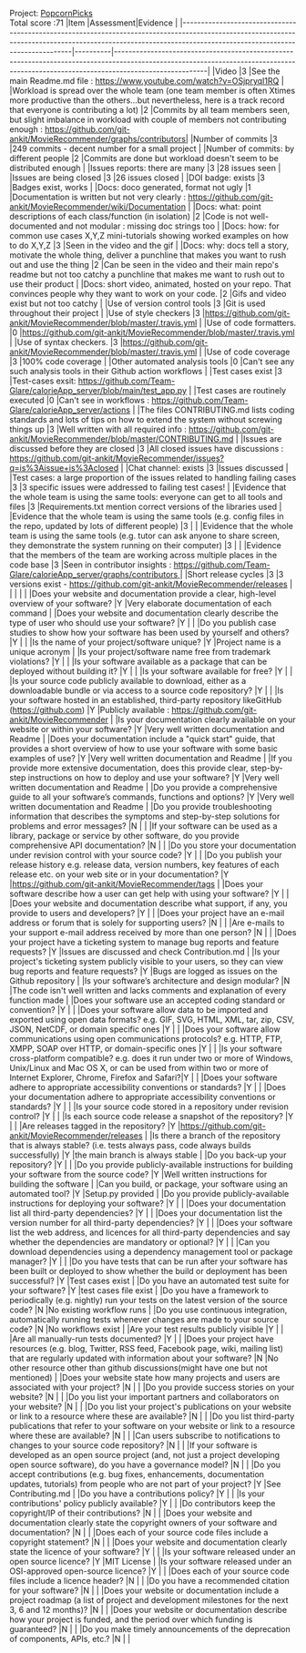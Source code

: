 Project: [PopcornPicks](https://github.com/adipai/PopcornPicks)  
Total score :71
|Item                                                                                                                                                                                                        |Assessment|Evidence                                                                                                                                                                             |
|------------------------------------------------------------------------------------------------------------------------------------------------------------------------------------------------------------|----------|-------------------------------------------------------------------------------------------------------------------------------------------------------------------------------------|
|Video                                                                                                                                                                                                       |3         |See the main Readme.md file : https://www.youtube.com/watch?v=OSjpryqI1RQ                                                                                                                                                                                   |
|Workload is spread over the whole team (one team member is often Xtimes more productive than the others...but nevertheless, here is a track record that everyone is contributing a lot)                     |2         |Commits by all team members seen, but slight imbalance in workload with couple of members not contributing enough : https://github.com/git-ankit/MovieRecommender/graphs/contributors|
|Number of commits                                                                                                                                                                                           |3         |249 commits - decent number for a small project                                                                                                              |
|Number of commits: by different people                                                                                                                                                                      |2         |Commits are done but workload doesn't seem to be distributed 
enough                                                                                                                                           |
|Issues reports: there are many                                                                                                                                                                              |3         |28 issues seen                                                                                                                                                                       |
|Issues are being closed                                                                                                                                                                                     |3         |26 issues closed                                                                                                              |
|DOI badge: exists                                                                                                                                                                                           |3         |Badges exist, works                                                                                                                                                             |
|Docs: doco generated, format not ugly                                                                                                                                                                       |1         |Documentation is written but not very clearly : https://github.com/git-ankit/MovieRecommender/wiki/Documentation                                                                                                                                               |
|Docs: what: point descriptions of each class/function (in isolation)                                                                                                                                        |2         |Code is not well-documented and not modular : missing doc strings too                                                                                                                                                                     |
|Docs: how: for common use cases X,Y,Z mini-tutorials showing worked examples on how to do X,Y,Z                                                                                                             |3         |Seen in the video and the gif                                                                                                                                                                 |
|Docs: why: docs tell a story, motivate the whole thing, deliver a punchline that makes you want to rush out and use the thing                                                                               |2         |Can be seen in the video and their main repo's readme but not too catchy
a punchline that makes me want to rush out to use their product                                                                                                   |
|Docs: short video, animated, hosted on your repo. That convinces people why they want to work on your code.                                                                                                 |2         |Gifs and video exist but not too catchy                                                                                                                                                                                  |
|Use of version control tools                                                                                                                                                                                |3         |Git is used throughout their project                                                                                                                                                                                     |
|Use of style checkers                                                                                                                                                                                       |3         |https://github.com/git-ankit/MovieRecommender/blob/master/.travis.yml                                                                                                                                                          |
|Use of code formatters.                                                                                                                                                                                     |0         |https://github.com/git-ankit/MovieRecommender/blob/master/.travis.yml                                                                                                                                                 |
|Use of syntax checkers.                                                                                                                                                                                     |3         |https://github.com/git-ankit/MovieRecommender/blob/master/.travis.yml                                                                                                                                                         |
|Use of code coverage                                                                                                                                                                                        |3         |100% code coverage                                                                                                                                                         |
|Other automated analysis tools                                                                                                                                                                              |0         |Can't see any such analysis tools in their Github action workflows                     |
|Test cases exist                                                                                                                                                                                            |3         |Test-cases exsit: https://github.com/Team-Glare/calorieApp_server/blob/main/test_app.py                                                                                                                                              |
|Test cases are routinely executed                                                                                                                                                                           |0         |Can't see in workflows : https://github.com/Team-Glare/calorieApp_server/actions                                                                                                                                                                   |
|The files CONTRIBUTING.md lists coding standards and lots of tips on how to extend the system without screwing things up                                                                                    |3         |Well written with all required info : https://github.com/git-ankit/MovieRecommender/blob/master/CONTRIBUTING.md                                                                                                                                            |
|Issues are discussed before they are closed                                                                                                                                                                 |3         |All closed issues have discussions : https://github.com/git-ankit/MovieRecommender/issues?q=is%3Aissue+is%3Aclosed                                                                                                                                              |
|Chat channel: exists                                                                                                                                                                                        |3         |Issues discussed                                                                                                                                                                                      |
|Test cases: a large proportion of the issues related to handling failing cases                                                                                                                              |3         |3 specific issues were addressed to failing test cases!                                                                                                           |
|Evidence that the whole team is using the same tools: everyone can get to all tools and files                                                                                                               |3         |Requirements.txt mention correct versions of the libraries used                                                                                                                                                                                     |
|Evidence that the whole team is using the same tools (e.g. config files in the repo, updated by lots of different people)                                                                                   |3         |                                                                                                                                         |
|Evidence that the whole team is using the same tools (e.g. tutor can ask anyone to share screen, they demonstrate the system running on their computer)                                                     |3         |                                                                                                                                                                                     |
|Evidence that the members of the team are working across multiple places in the code base                                                                                                                   |3         |Seen in contributor insights : [https://github.com/Team-Glare/calorieApp_server/graphs/contributors ](https://github.com/git-ankit/MovieRecommender/graphs/contributors)                                                                                  |
|Short release cycles                                                                                                                                                                                        |3         |3 versions exist - https://github.com/git-ankit/MovieRecommender/releases                                                                                                                                                                                   |
|                                                                                                                                                                                                            |          |                                                                                                                                                                                     |
|Does your website and documentation provide a clear, high-level overview of your software?                                                                                                                  |Y         |Very elaborate documentation of each command                                                                                                                                         |
|Does your website and documentation clearly describe the type of user who should use your software?                                                                                                         |Y         |                                                                                                                                                                                     |
|Do you publish case studies to show how your software has been used by yourself and others?                                                                                                                 |Y         |                                                                                                                                                                                     |
|Is the name of your project/software unique?                                                                                                                                                                |Y         |Project name is a unique acronym                                                                                                                                                     |
|Is your project/software name free from trademark violations?                                                                                                                                               |Y         |                                                                                                                                                                                     |
|Is your software available as a package that can be deployed without building it?                                                                                                                           |Y         |                                                                                                                                                                                     |
|Is your software available for free?                                                                                                                                                                        |Y         |                                                                                                                                                                                     |
|Is your source code publicly available to download, either as a downloadable bundle or via access to a source code repository?                                                                              |Y         |                                                                                                                                                                                     |
|Is your software hosted in an established, third-party repository likeGitHub (https://github.com)                                                                                                           |Y         |Publicly available : https://github.com/git-ankit/MovieRecommender                                                                                                                   |
|Is your documentation clearly available on your website or within your software?                                                                                                                            |Y         |Very well written documentation and Readme                                                                                                                                                                                     |
|Does your documentation include a "quick start" guide, that provides a short overview of how to use your software with some basic examples of use?                                                          |Y         |Very well written documentation and Readme                                                                                                                                                                                    |
|If you provide more extensive documentation, does this provide clear, step-by-step instructions on how to deploy and use your software?                                                                     |Y         |Very well written documentation and Readme                                                                                                                                                                                     |
|Do you provide a comprehensive guide to all your software’s commands, functions and options?                                                                                                                |Y         |Very well written documentation and Readme                                                                                                                                                                                     |
|Do you provide troubleshooting information that describes the symptoms and step-by-step solutions for problems and error messages?                                                                          |N          |                                                                                                                                                                                   |
|If your software can be used as a library, package or service by other software, do you provide comprehensive API documentation?                                                                            |N          |                                                                                                                                                                                     |
|Do you store your documentation under revision control with your source code?                                                                                                                               |Y         |                                                                                                                                                                                     |
|Do you publish your release history e.g. release data, version numbers, key features of each release etc. on your web site or in your documentation?                                                        |Y         |https://github.com/git-ankit/MovieRecommender/tags                                                                                                                                                                                     |
|Does your software describe how a user can get help with using your software?                                                                                                                               |Y         |                                                                                                                                                                                     |
|Does your website and documentation describe what support, if any, you provide to users and developers?                                                                                                     |Y         |                                                                                                                                                                                     |
|Does your project have an e-mail address or forum that is solely for supporting users?                                                                                                                      |N         |                                                                                                                                                                                     |
|Are e-mails to your support e-mail address received by more than one person?                                                                                                                                |N         |                                                                                                                                                                                     |
|Does your project have a ticketing system to manage bug reports and feature requests?                                                                                                                       |Y         |Issues are discussed and check Contribution.md                                                                                                                                                                                     |
|Is your project's ticketing system publicly visible to your users, so they can view bug reports and feature requests?                                                                                       |Y         |Bugs are logged as issues on the Github repository                                                                                                                                   |
|Is your software’s architecture and design modular?                                                                                                                                                         |N         |The code isn't well written and lacks comments and explanation of every function made                                                                          |
|Does your software use an accepted coding standard or convention?                                                                                                                                           |Y         |                                                                                                                                                                                     |
|Does your software allow data to be imported and exported using open data formats? e.g. GIF, SVG, HTML, XML, tar, zip, CSV, JSON, NetCDF, or domain specific ones                                           |Y          |                                                                                                                                                                                     |
|Does your software allow communications using open communications protocols? e.g. HTTP, FTP, XMPP, SOAP over HTTP,  or domain-specific ones                                                                 |Y         |                                                                                                                                                                                     |
|Is your software cross-platform compatible? e.g. does it run under two or more of Windows, Unix/Linux and Mac OS X, or can be used from within two or more of Internet Explorer, Chrome, Firefox and Safari?|Y         |                                                                                                                                                                                     |
|Does your software adhere to appropriate accessibility conventions or standards?                                                                                                                            |Y         |                                                                                                                                                                                     |
|Does your documentation adhere to appropriate accessibility conventions or standards?                                                                                                                       |Y         |                                                                                                                                                                                     |
|Is your source code stored in a repository under revision control?                                                                                                                                          |Y         |                                                                                                                                                                                     |
|Is each source code release a snapshot of the repository?                                                                                                                                                   |Y         |                                                                                                                                                                                     |
|Are releases tagged in the repository?                                                                                                                                                                      |Y         |https://github.com/git-ankit/MovieRecommender/releases                                                                                                                                                                                    |
|Is there a branch of the repository that is always stable? (i.e. tests always pass, code always builds successfully)                                                                                        |Y         |the main branch is always stable                                                                                                                                                     |
|Do you back-up your repository?                                                                                                                                                                             |Y         |                                                                                                                                                                                     |
|Do you provide publicly-available instructions for building your software from the source code?                                                                                                             |Y         |Well written instructions for building the software                                                                                                                                                   |
|Can you build, or package, your software using an automated tool?                                                                                                                                           |Y         |Setup.py provided                                                                                                                                                                                     |
|Do you provide publicly-available instructions for deploying your software?                                                                                                                                 |Y         |                                                                                                                                                                                     |
|Does your documentation list all third-party dependencies?                                                                                                                                                  |Y         |                                                                                                                                                                                     |
|Does your documentation list the version number for all third-party dependencies?                                                                                                                           |Y         |                                                                                                                                                                                     |
|Does your software list the web address, and licences for all third-party dependencies and say whether the dependencies are mandatory or optional?                                                          |Y         |                                                                                                                                                                                     |
|Can you download dependencies using a dependency management tool or package manager?                                                                                                                        |Y         |                                                                                                                                                                                     |
|Do you have tests that can be run after your software has been built or deployed to show whether the build or deployment has been successful?                                                               |Y         |Test cases exist                                                                                                                                                                                    |
|Do you have an automated test suite for your software?                                                                                                                                                      |Y         |test cases file exist                                                                                                                                                                                     |
|Do you have a framework to periodically (e.g. nightly) run your tests on the latest version of the source code?                                                                                             |N          |No existing workflow runs                                                                                                                                                            |
|Do you use continuous integration, automatically running tests whenever changes are made to your source code?                                                                                               |N         |No workflows exist                                                                                                                                                                                     |
|Are your test results publicly visible                                                                                                                                                                      |Y         |                                                                                                                                                                                     |
|Are all manually-run tests documented?                                                                                                                                                                      |Y         |                                                                                                                                                                                     |
|Does your project have resources (e.g. blog, Twitter, RSS feed, Facebook page, wiki, mailing list) that are regularly updated with information about your software?                                         |N          |No other resource other than github discussions(might have one but not mentioned)                                                                                                                                             |
|Does your website state how many projects and users are associated with your project?                                                                                                                       |N         |                                                                                                                                                                                     |
|Do you provide success stories on your website?                                                                                                                                                             |N          |                                                                                                                                                                                     |
|Do you list your important partners and collaborators on your website?                                                                                                                                      |N         |                                                                                                                                                                                     |
|Do you list your project's publications on your website or link to a resource where these are available?                                                                                                    |N         |                                                                                                                                                                                     |
|Do you list third-party publications that refer to your software on your website or link to a resource where these are available?                                                                           |N          |                                                                                                                                                                                     |
|Can users subscribe to notifications to changes to your source code repository?                                                                                                                             |N          |                                                                                                                                                                                     |
|If your software is developed as an open source project (and, not just a project developing open source software), do you have a governance model?                                                          |N          |                                                                                                                                                                                     |
|Do you accept contributions (e.g. bug fixes, enhancements, documentation updates, tutorials) from people who are not part of your project?                                                                  |Y         |See Contributing.md                                                                                                                                                                                     |
|Do you have a contributions policy?                                                                                                                                                                         |Y         |                                                                                                                                                                                     |
|Is your contributions' policy publicly available?                                                                                                                                                           |Y         |                                                                                                                                                                                     |
|Do contributors keep the copyright/IP of their contributions?                                                                                                                                               |N          |                                                                                                                                                                                     |
|Does your website and documentation clearly state the copyright owners of your software and documentation?                                                                                                  |N          |                                                                                                                                                                                     |
|Does each of your source code files include a copyright statement?                                                                                                                                          |N          |                                                                                                                                                                                     |
|Does your website and documentation clearly state the licence of your software?                                                                                                                             |Y         |                                                                                                                                                                                     |
|Is your software released under an open source licence?                                                                                                                                                     |Y         |MIT License                                                                                                                                                                                     |
|Is your software released under an OSI-approved open-source licence?                                                                                                                                        |Y         |                                                                                                                                                                                     |
|Does each of your source code files include a licence header?                                                                                                                                               |N          |                                                                                                                                                                                     |
|Do you have a recommended citation for your software?                                                                                                                                                       |N         |                                                                                                                                                                                     |
|Does your website or documentation include a project roadmap (a list of project and development milestones for the next 3, 6 and 12 months)?                                                                |N         |                                                                                                                                                                                     |
|Does your website or documentation describe how your project is funded, and the period over which funding is guaranteed?                                                                                    |N          |                                                                                                                                                                                     |
|Do you make timely announcements of the deprecation of components, APIs, etc.?                                                                                                                              |N          |                                                                                                                                                                                     |
